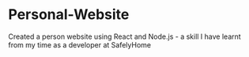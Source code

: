 # Personal-Website
Created a person website using React and Node.js - a skill I have learnt from my time as a developer at SafelyHome
